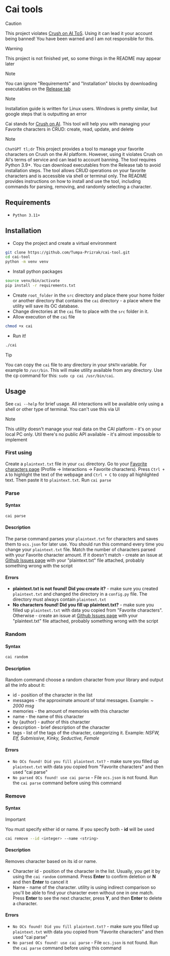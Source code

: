 # Cai tools

> [!CAUTION]
> This project violates [Crush on AI ToS](https://crushon.ai/terms-of-service). Using it can lead it your account being banned! You have been warned and I am not responsible for this.

> [!WARNING]
> This project is not finished yet, so some things in the README may appear later

> [!NOTE]
> You can ignore "Requirements" and "Installation" blocks by downloading executables on the [Release tab](https://github.com/Tumpa-Prizrak/cai-tool/releases)

> [!NOTE]
> Installation guide is written for Linux users. Windows is pretty similar, but google steps that is outputting an error

Cai stands for [Crush on AI](https://crushon.ai/). This tool will help you with managing your Favorite characters in CRUD: create, read, update, and delete

> [!NOTE]
> `ChatGPT tl;dr` This project provides a tool to manage your favorite characters on Crush on the AI platform. However, using it violates Crush on AI's terms of service and can lead to account banning. The tool requires Python 3.9+. You can download executables from the Release tab to avoid installation steps. The tool allows CRUD operations on your favorite characters and is accessible via shell or terminal only. The README provides instructions on how to install and use the tool, including commands for parsing, removing, and randomly selecting a character.

## Requirements

- `Python 3.11+`

## Installation

- Copy the project and create a virtual environment

```sh
git clone https://github.com/Tumpa-Prizrak/cai-tool.git
cd cai-tool
python -m venv venv
```

- Install python packages

```sh
source venv/bin/activate
pip install -r requirements.txt
```

- Create `root_folder` in the `src` directory and place there your home folder or another directory that contains the `cai` directory - a place where the utility will save its OC database.
- Change directories at the `cai` file to place with the `src` folder in it.
- Allow execution of the `cai` file

```sh
chmod +x cai
```

- Run it!

```sh
./cai
```

> [!TIP]
> You can copy the `cai` file to any directory in your `$PATH` variable. For example to `/usr/bin`. This will make utility available from any directory. Use the cp command for this: `sudo cp cai /usr/bin/cai`.

## Usage

See `cai --help` for brief usage. All interactions will be available only using a shell or other type of terminal. You can't use this via UI

> [!NOTE]
> This utility doesn't manage your real data on the CAI platform - it's on your local PC only. Util there's no public API available - it's almost impossible to implement

### First using

Create a `plaintext.txt` file in your `cai` directory. Go to your [Favorite characters page](https://crushon.ai/account) (Profile -> Interactions -> Favorite characters). Press `Ctrl + A` to highlight the text of the webpage and `Ctrl + C` to copy all highlighted text. Then paste it to `plaintext.txt`. Run `cai parse`

### Parse

#### Syntax

```sh
cai parse
```

#### Description

The parse command parses your `plaintext.txt` for characters and saves them to `ocs.json` for later use. You should run this command every time you change your `plaintext.txt` file. Match the number of characters parsed with your Favorite character amount. If it doesn't match - create an issue at [Github Issues page](https://github.com/Tumpa-Prizrak/cai-tool/issues) with your "plaintext.txt" file attached, probably something wrong with the script

#### Errors

- **plaintext.txt is not found! Did you create it?** - make sure you created `plaintext.txt` and changed the directory in a `config.py` file. The directory must always contain `plaintext.txt`
- **No characters found! Did you fill up plaintext.txt?** - make sure you filled up `plaintext.txt` with data you copied from "Favorite characters". Otherwise - create an issue at [Github Issues page](https://github.com/Tumpa-Prizrak/cai-tool/issues) with your "plaintext.txt" file attached, probably something wrong with the script

### Random

#### Syntax

```sh
cai random
```

#### Description

Random command choose a random character from your library and output all the info about it:

- id - position of the character in the list
- messages - the approximate amount of total messages. Example: *\~ 2000 msg*
- memories - the amount of memories with this character
- name - the name of this character
- by {author} - author of this character
- description - brief description of the character
- tags - list of the tags of the character, categorizing it. Example: *NSFW, Elf, Submissive, Kinky, Seductive, Female*

#### Errors

- `No OCs found! Did you fill plaintext.txt?` - make sure you filled up `plaintext.txt` with data you copied from "Favorite characters" and then used "cai parse"
- `No parsed OCs found! use cai parse` - File `ocs.json` is not found. Run the `cai parse` command before using this command

### Remove

#### Syntax

> [!IMPORTANT]
> You must specify either id or name. If you specify both - **id** will be used

```sh
cai remove --id <integer> --name <string>
```

#### Description

Removes character based on its id or name.

- Character id - position of the character in the list. Usually, you get it by using the `cai random` command. Press **Enter** to confirm deletion or **N** and then **Enter** to cancel it
- Name - name of the character. utility is using indirect comparison so you'll be able to find your character even without one in one match. Press **Enter** to see the next character, press **Y**, and then **Enter** to delete a character.

#### Errors

- `No OCs found! Did you fill plaintext.txt?` - make sure you filled up `plaintext.txt` with data you copied from "Favorite characters" and then used "cai parse"
- `No parsed OCs found! use cai parse` - File `ocs.json` is not found. Run the `cai parse` command before using this command

